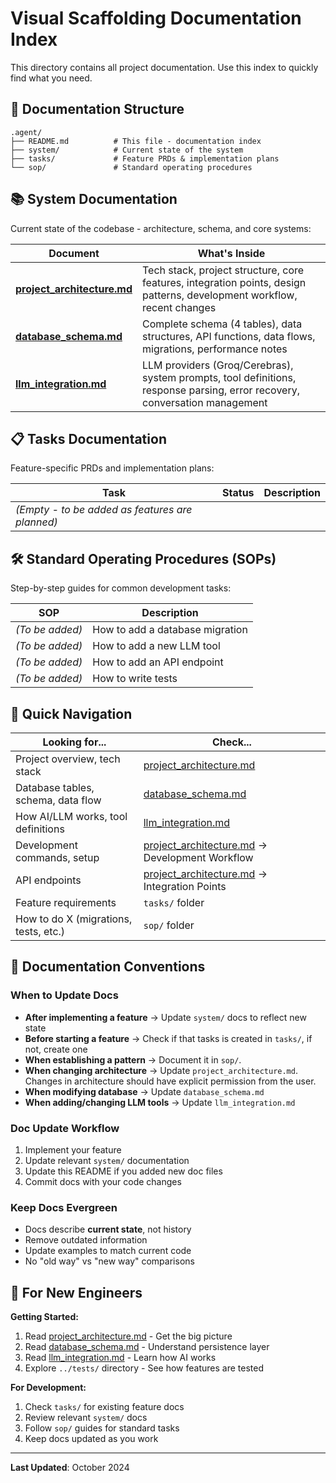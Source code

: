 # Visual Scaffolding Documentation Index

This directory contains all project documentation. Use this index to quickly find what you need.

## 📁 Documentation Structure

```
.agent/
├── README.md          # This file - documentation index
├── system/            # Current state of the system
├── tasks/             # Feature PRDs & implementation plans
└── sop/               # Standard operating procedures
```

## 📚 System Documentation

Current state of the codebase - architecture, schema, and core systems:

| Document | What's Inside |
|----------|---------------|
| **[project_architecture.md](./system/project_architecture.md)** | Tech stack, project structure, core features, integration points, design patterns, development workflow, recent changes |
| **[database_schema.md](./system/database_schema.md)** | Complete schema (4 tables), data structures, API functions, data flows, migrations, performance notes |
| **[llm_integration.md](./system/llm_integration.md)** | LLM providers (Groq/Cerebras), system prompts, tool definitions, response parsing, error recovery, conversation management |

## 📋 Tasks Documentation

Feature-specific PRDs and implementation plans:

| Task | Status | Description |
|------|--------|-------------|
| *(Empty - to be added as features are planned)* | | |

## 🛠️ Standard Operating Procedures (SOPs)

Step-by-step guides for common development tasks:

| SOP | Description |
|-----|-------------|
| *(To be added)* | How to add a database migration |
| *(To be added)* | How to add a new LLM tool |
| *(To be added)* | How to add an API endpoint |
| *(To be added)* | How to write tests |

## 🧭 Quick Navigation

**Looking for...** | **Check...**
---|---
Project overview, tech stack | [project_architecture.md](./system/project_architecture.md)
Database tables, schema, data flow | [database_schema.md](./system/database_schema.md)
How AI/LLM works, tool definitions | [llm_integration.md](./system/llm_integration.md)
Development commands, setup | [project_architecture.md](./system/project_architecture.md) → Development Workflow
API endpoints | [project_architecture.md](./system/project_architecture.md) → Integration Points
Feature requirements | `tasks/` folder
How to do X (migrations, tests, etc.) | `sop/` folder

## 📝 Documentation Conventions

### When to Update Docs

- **After implementing a feature** → Update `system/` docs to reflect new state
- **Before starting a feature** → Check if that tasks is created in `tasks/`, if not, create one
- **When establishing a pattern** → Document it in `sop/`. 
- **When changing architecture** → Update `project_architecture.md`. Changes in architecture should have explicit permission from the user.
- **When modifying database** → Update `database_schema.md`
- **When adding/changing LLM tools** → Update `llm_integration.md`

### Doc Update Workflow

1. Implement your feature
2. Update relevant `system/` documentation
3. Update this README if you added new doc files
4. Commit docs with your code changes

### Keep Docs Evergreen

- Docs describe **current state**, not history
- Remove outdated information
- Update examples to match current code
- No "old way" vs "new way" comparisons

## 🎯 For New Engineers

**Getting Started:**
1. Read [project_architecture.md](./system/project_architecture.md) - Get the big picture
2. Read [database_schema.md](./system/database_schema.md) - Understand persistence layer
3. Read [llm_integration.md](./system/llm_integration.md) - Learn how AI works
4. Explore `../tests/` directory - See how features are tested

**For Development:**
1. Check `tasks/` for existing feature docs
2. Review relevant `system/` docs
3. Follow `sop/` guides for standard tasks
4. Keep docs updated as you work

---

**Last Updated**: October 2024
